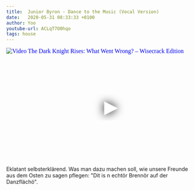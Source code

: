 ```yaml
---
title:  Junior Byron - Dance to the Music (Vocal Version)
date:   2020-05-31 08:33:33 +0100
author: Yoo
youtube-url: ACLqT7O0hqo
tags: house
---
```

<div class="video-container ">
<iframe
  width="560"
  height="315"
  src="https://www.youtube.com/embed/ACLqT7O0hqo"
  srcdoc="<style>*{padding:0;margin:0;overflow:hidden}html,body{height:100%}img,span{position:absolute;width:100%;top:0;bottom:0;margin:auto}span{height:1.5em;text-align:center;font:48px/1.5 sans-serif;color:white;text-shadow:0 0 0.5em black}</style><a href=https://www.youtube.com/embed/ACLqT7O0hqo?start=1200><img src=https://img.youtube.com/vi/ACLqT7O0hqo/hqdefault.jpg alt='Video The Dark Knight Rises: What Went Wrong? – Wisecrack Edition'><span>▶</span></a>"
  frameborder="0"
  allow="accelerometer; autoplay; encrypted-media; gyroscope; picture-in-picture"
  allowfullscreen
></iframe>
</div>

<div class="post-content-message"> 
Eklatant selbsterklärend. Was man dazu machen soll, wie unsere Freunde aus dem Osten zu sagen pflegen: "Dit is n echtör Brennör auf der Danzflächö".
</div>
